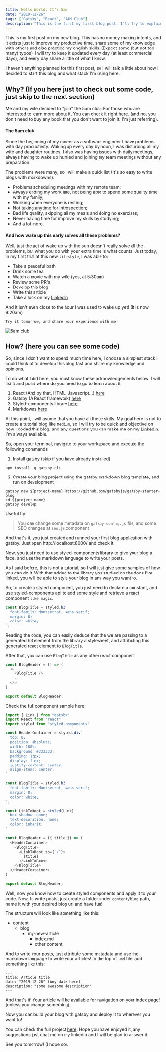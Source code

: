 ```yaml
---
title: Hello World, It's 5am
date: "2019-12-26"
tags: ["Gatsby", "React", "5AM Club"]
description: "This is the first my first blog post. I'll try to explain a little about why and how I did it. Check it out!"
---
```


This is my first post on my new blog. This has no money making intents, and it exists just to 
improve my productive time, share some of my knowledge with others and also practice my english skills.
(Expect some (but not too many) typos). I will try to keep it updated
every day (at least commercial days), and every day share a little of what I know.

I haven't anything planned for this first post, so I will talk a little about how I decided to
start this blog and what stack I'm using here.


## Why? (If you here just to check out some code, just skip to the next section)

Me and my wife decided to "join" the 5am club. For those who are interested to learn more about it,
You can check it
[right here](https://www.robinsharma.com/book/the-5am-club). (and no, you don't need to buy any book
that you don't want to join it. I'm just referring).

#### The 5am club

Since the beginning of my career as a software engineer I have problems with day productivity. Waking
up every day by noon, I was disturbing all my wife and daughter routines. I also was having issues with
daily meetings, always having to wake up hurried and joining my team meetings without any preparation.

The problems were many, so I will make a quick list (It's so easy to write blogs with markdowns).

- Problems scheduling meetings with my remote team;
- Always ending my work late, not being able to spend some quality time with my family;
- Working when everyone is resting;
- Not taking anytime for introspection;
- Bad life quality, skipping all my meals and doing no exercises;
- Never having time for improve my skills by studying;
- And a lot more.

#### And how wake up this early solves all these problems?

Well, just the act of wake up with the sun doesn't really solve all the problems, but what you do
with your extra time is what counts. Just today, in my first trial at this new `lifestyle`, I was able
to:

- Take a peaceful bath
- Drink some tea
- Watch a movie with my wife (yes, at 5:30am)
- Review some PR's
- Develop this blog
- Write this article
- Take a look on my [Linkedin](https://www.linkedin.com/in/rafaelcmm/)

And it isn't even close to the hour I was used to wake up yet! (It is now 9:20am)

`Try it tomorrow, and share your experience with me!`

![5am club](https://encrypted-tbn0.gstatic.com/images?q=tbn%3AANd9GcRGvW0N3sa_jn6hDruMNpHZVKDHQEDDTcmNO7Vxvhofy311RwWA)

## How? (here you can see some code)

So, since I don't want to spend much time here, I choose a simplest stack I could think of to develop
this blog fast and share my knowledge and opinions. 

To do what I did here, you must know these acknowledgements below. I will list it and point where do
you need to go to learn about it 

1. React (And by that, HTML, Javascript...) [here](https://pt-br.reactjs.org/)
2. Gatsby (A React framework) [here](https://www.gatsbyjs.org/)
3. Styled-components library [here](https://www.styled-components.com/)
3. Markdowns [here](https://www.markdownguide.org/)

At this point, I will asume that you have all these skills. My goal here is not to create a tutorial
blog like `Medium`, so I will try to be quick and objective on how I coded this blog, and any questions
you can make me on my [Linkedin](https://www.linkedin.com/in/rafaelcmm/). I'm always available.

So, open your terminal, navigate to your workspace and execute the following commands

1. Install gatsby (skip if you have already installed)
```
npm install -g gatsby-cli
```

2. Create your blog project using the gatsby markdown blog template, and run on development
```
gatsby new ${project-name} https://github.com/gatsbyjs/gatsby-starter-blog
cd ${project-name}
gatsby develop
```

Useful tip:
> You can change some metadata on `gatsby-config.js` file, and some SEO changes at `seo.js` component

And that's it, you just created and runned your first blog application with gatsby. Just open
http://localhost:8000/ and check it.

Now, you just need to use styled-components library to give your blog a face, and use the markdown
language to write your posts.

As I said before, this is not a tutorial, so I will just give some samples of how you can do it.
With that added to the library you studied on the docs I've linked, you will be able to style your
blog in any way you want to.

So, to create a styled component, you just need to declare a constant, and use styled-components api
to add some style and retrieve a react component `like magic`.

```javascript
const BlogTitle = styled.h3`
  font-family: Montserrat, sans-serif;
  margin: 0;
  color: white;
`;
```

Reading the code, you can easily deduce that the we are passing to a generated h3 element from
the library a stylesheet, and attributing this generated react element to `BlogTitle`.

After that, you can use `BlogTitle` as any other react component

```javascript
const BlogHeader = () => (
  <>
    <BlogTitle />
    ...
  </>
)

export default BlogHeader;
```

Check the full component sample here: 

```javascript
import { Link } from "gatsby"
import React from "react"
import styled from "styled-components"

const HeaderContainer = styled.div`
  top: 0;
  position: absolute;
  width: 100%;
  background: #333333;
  padding: 12px;
  display: flex;
  justify-content: center;
  align-items: center;
`

const BlogTitle = styled.h3`
  font-family: Montserrat, sans-serif;
  margin: 0;
  color: white;
`;

const LinkToRoot = styled(Link)`
  box-shadow: none;
  text-decoration: none;
  color: inherit;
`

const BlogHeader = ({ title }) => (
  <HeaderContainer>
    <BlogTitle>
      <LinkToRoot to={`/`}>
        {title}
      </LinkToRoot>
    </BlogTitle>
  </HeaderContainer>
)

export default BlogHeader;
```

Well, now you know how to create styled components and apply it to your code. Now, to write posts, just
create a folder under `content/blog` path, name it with your desired blog url and have fun!

The structure will look like something like this:

- content
    - blog 
        - my-new-article
            - index.md
            - other content
            
And to write your posts, just attribute some metadata and use the markdown language to write your
articles! In the top of `.md` file, add something like this:

```
---
title: Article title
date: "2019-12-26" (Any date here)
description: "some awesome description"
---
```

And that's it! Your article will be available for navigation on your index page! (unless you change something).

Now you can build your blog with gatsby and deploy it to wherever you want to!

You can check the full project [here](https://github.com/rafaelcmm/5am-dev). Hope you have enjoyed it,
any suggestions just chat me on my linkedin and I will be glad to answer it.

See you tomorrow! (I hope so).